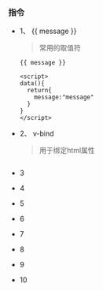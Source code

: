 ### 指令

* 1、 {{ message }}

  > 常用的取值符

  ``` vue
  {{ message }}
  
  <script>
  data(){
    return{
      message:"message"
    }
  }
  </script>
  ```

  

* 2、 v-bind

  > 用于绑定html属性

  ```vue
  
  ```

  

* 3

* 4

* 5

* 6

* 7

* 8

* 9

* 10